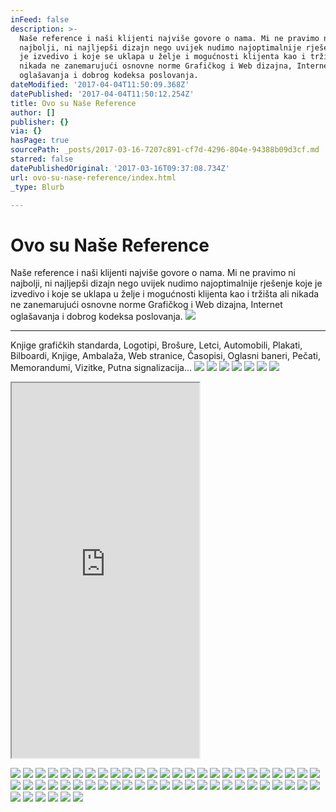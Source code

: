 ```yaml
---
inFeed: false
description: >-
  Naše reference i naši klijenti najviše govore o nama. Mi ne pravimo ni
  najbolji, ni najljepši dizajn nego uvijek nudimo najoptimalnije rješenje koje
  je izvedivo i koje se uklapa u želje i mogućnosti klijenta kao i tržišta ali
  nikada ne zanemarujući osnovne norme Grafičkog i Web dizajna, Internet
  oglašavanja i dobrog kodeksa poslovanja.
dateModified: '2017-04-04T11:50:09.368Z'
datePublished: '2017-04-04T11:50:12.254Z'
title: Ovo su Naše Reference
author: []
publisher: {}
via: {}
hasPage: true
sourcePath: _posts/2017-03-16-7207c891-cf7d-4296-804e-94388b09d3cf.md
starred: false
datePublishedOriginal: '2017-03-16T09:37:08.734Z'
url: ovo-su-nase-reference/index.html
_type: Blurb

---
```

# Ovo su Naše Reference

Naše reference i naši klijenti najviše govore o nama. Mi ne pravimo ni najbolji, ni najljepši dizajn nego uvijek nudimo najoptimalnije rješenje koje je izvedivo i koje se uklapa u želje i mogućnosti klijenta kao i tržišta ali nikada ne zanemarujući osnovne norme Grafičkog i Web dizajna, Internet oglašavanja i dobrog kodeksa poslovanja.
![](https://the-grid-user-content.s3-us-west-2.amazonaws.com/ed34ae8e-90b3-4a26-8ae6-57942e13f47f.jpg)

---

Knjige grafičkih standarda, Logotipi, Brošure, Letci, Automobili, Plakati, Bilboardi, Knjige, Ambalaža, Web stranice, Časopisi, Oglasni baneri, Pečati, Memorandumi, Vizitke, Putna signalizacija...
![](https://the-grid-user-content.s3-us-west-2.amazonaws.com/87cb2c78-3a8f-451d-936a-911bd7268c61.jpg)
![](https://the-grid-user-content.s3-us-west-2.amazonaws.com/ee9bab1a-8fd2-403a-8a73-3eaf9702da2c.jpg)
![](https://the-grid-user-content.s3-us-west-2.amazonaws.com/24603594-a58c-4562-8a7f-d4c69c376e95.jpg)
![](https://the-grid-user-content.s3-us-west-2.amazonaws.com/fcee6d18-d324-4900-b560-997dc052268f.jpg)
![](https://the-grid-user-content.s3-us-west-2.amazonaws.com/5ac575cd-b292-451c-8a11-b495fb957769.jpg)
![](https://the-grid-user-content.s3-us-west-2.amazonaws.com/05d7f2ae-04bd-4de0-968a-4d01179c5eb1.jpg)
![](https://the-grid-user-content.s3-us-west-2.amazonaws.com/262fa08b-75d9-482f-88f8-ab4b0039aba1.jpg)

<iframe src="https://the-grid.github.io/ed-userhtml/?g=eJwlzMsOgjAQheG9T9FM4lJKjcUKlHepbYUSbmEGhLe3wvac_F_pwsqcIXOz4_AJdXAahFJ3kT4Vf8iXElJmwJD2zmv4BkdNLtL0WrDGh7qhXGZy2gpgtjOIGgLisvj-7R1UJY94dSnRzmEiRvsUCfIb8das5lwjPVsNnPvkSBM79vzokxaBGdyHeNO8-L93NtUPb2A7jQ" height="600" style=""></iframe>

![](https://s3-us-west-2.amazonaws.com/the-grid-img/p/92f302b5a128e5b824ae45fbf233de9771fdb8e3.jpg)
![](https://the-grid-user-content.s3-us-west-2.amazonaws.com/ff2eefee-5801-4025-803c-35b8518a0167.jpg)
![](https://the-grid-user-content.s3-us-west-2.amazonaws.com/e48e3642-8d07-4134-875c-ec7645aa3ce6.jpg)
![](https://the-grid-user-content.s3-us-west-2.amazonaws.com/7cc2a30e-98a8-4667-9ecc-d63a895966ce.jpg)
![](https://s3-us-west-2.amazonaws.com/the-grid-img/p/2aa21242f1b00603fd2b2671ed3143dc73cee360.jpg)
![](https://s3-us-west-2.amazonaws.com/the-grid-img/p/d0364c73a099fb7b5c71bd8c29d1a697a28a7a08.jpg)
![](https://the-grid-user-content.s3-us-west-2.amazonaws.com/50254de4-1424-4947-96fb-9f5dd4093ca8.jpg)
![](https://the-grid-user-content.s3-us-west-2.amazonaws.com/6f52348e-5cc3-41dc-95b3-18b7a4f3f286.jpg)
![](https://the-grid-user-content.s3-us-west-2.amazonaws.com/0fbf8273-128a-4742-aa9e-d566b9b90f6c.jpg)
![](https://the-grid-user-content.s3-us-west-2.amazonaws.com/8bc5ca00-d8d1-4ecf-bc21-12a58dc5e38b.jpg)
![](https://the-grid-user-content.s3-us-west-2.amazonaws.com/5c0b3c79-3951-433f-a623-0ddd8b650b3f.jpg)
![](https://the-grid-user-content.s3-us-west-2.amazonaws.com/a122acdc-8d81-487c-8445-8b98e6c5ba8d.jpg)
![](https://s3-us-west-2.amazonaws.com/the-grid-img/p/de03c553f02484c6f36f3169eecdfde0fe38afa9.jpg)
![](https://the-grid-user-content.s3-us-west-2.amazonaws.com/bb713478-164c-4af8-97ba-2d387a1330b3.jpg)
![](https://the-grid-user-content.s3-us-west-2.amazonaws.com/249aba1c-b03e-4d6f-a092-981ecb2120f0.jpg)
![](https://the-grid-user-content.s3-us-west-2.amazonaws.com/f00eff1d-8062-492c-a47a-ace22fe0911b.jpg)
![](https://the-grid-user-content.s3-us-west-2.amazonaws.com/5104b471-a1bd-4226-b91f-6b1dbbbbf07d.jpg)
![](https://the-grid-user-content.s3-us-west-2.amazonaws.com/9a6bca7f-9b85-49f1-81f3-421ce3b86a6d.jpg)
![](https://the-grid-user-content.s3-us-west-2.amazonaws.com/684c0cf3-fbb7-408e-9717-7453c6a4995d.jpg)
![](https://the-grid-user-content.s3-us-west-2.amazonaws.com/3339d699-9a2a-4665-85f6-ae94a03b970c.jpg)
![](https://the-grid-user-content.s3-us-west-2.amazonaws.com/c37f6ca1-d73b-424a-a69f-0505931ef4cf.jpg)
![](https://the-grid-user-content.s3-us-west-2.amazonaws.com/e40fb5c2-a549-4114-9bd0-f48fdc289947.jpg)
![](https://the-grid-user-content.s3-us-west-2.amazonaws.com/aa3d456a-ae55-4a2b-a6b1-41d094a151ac.jpg)
![](https://the-grid-user-content.s3-us-west-2.amazonaws.com/da2bb2bc-8e28-4bef-914c-66fda3ce2057.jpg)
![](https://the-grid-user-content.s3-us-west-2.amazonaws.com/2994414a-7697-42b5-8d6e-85768e20993d.jpg)
![](https://the-grid-user-content.s3-us-west-2.amazonaws.com/6082b753-21d9-4c0c-b33e-71e3e2d33959.jpg)
![](https://the-grid-user-content.s3-us-west-2.amazonaws.com/0823f5cf-2e6d-4c2e-9806-7a59ec27c588.jpg)
![](https://the-grid-user-content.s3-us-west-2.amazonaws.com/cf0c68fc-8754-4764-b397-ab65bef633f3.jpg)
![](https://the-grid-user-content.s3-us-west-2.amazonaws.com/43366656-f44b-4156-8ebb-7afa9be2c567.jpg)
![](https://the-grid-user-content.s3-us-west-2.amazonaws.com/7bfb87af-2edf-480b-a862-cf0a9f38afff.jpg)
![](https://the-grid-user-content.s3-us-west-2.amazonaws.com/87bf2841-f523-4ff7-bbbe-31986f4fedb3.jpg)
![](https://s3-us-west-2.amazonaws.com/the-grid-img/p/4b27ed271d1ffbe59355d5922ec6d642d420c605.jpg)
![](https://s3-us-west-2.amazonaws.com/the-grid-img/p/5feb267ff2a7d368680c14b6fdb03adfc3c75af6.jpg)
![](https://the-grid-user-content.s3-us-west-2.amazonaws.com/dd243285-322c-435d-afe6-63cbfa02216a.jpg)
![](https://s3-us-west-2.amazonaws.com/the-grid-img/p/1aae557ab35274e6b66894206da9b7272636935d.jpg)
![](https://the-grid-user-content.s3-us-west-2.amazonaws.com/79876997-3912-442a-acd5-26f5f97a5705.jpg)
![](https://the-grid-user-content.s3-us-west-2.amazonaws.com/cba0de10-9546-4b1b-b3c3-0279c1048afc.jpg)
![](https://the-grid-user-content.s3-us-west-2.amazonaws.com/01049dd0-8e48-460b-9735-67b1917309c0.jpg)
![](https://the-grid-user-content.s3-us-west-2.amazonaws.com/2fa088b0-cf8e-460c-a9e3-fcaf15259b00.jpg)
![](https://the-grid-user-content.s3-us-west-2.amazonaws.com/3ada7cf6-39b9-4932-99b4-6a7336b2ba95.jpg)
![](https://the-grid-user-content.s3-us-west-2.amazonaws.com/ceed1e65-11e8-47a4-a8ad-adb7105b4721.jpg)
![](https://the-grid-user-content.s3-us-west-2.amazonaws.com/70dca585-4b54-4ed4-9837-6080c008019e.jpg)
![](https://s3-us-west-2.amazonaws.com/the-grid-img/p/fbde1600297a0a85cd92cee14531679a9a840095.jpg)
![](https://the-grid-user-content.s3-us-west-2.amazonaws.com/591c08b5-d2a6-48e5-ac78-855473e91430.jpg)
![](https://the-grid-user-content.s3-us-west-2.amazonaws.com/21167187-0988-4ee0-981d-022b2bc44fd9.jpg)
![](https://the-grid-user-content.s3-us-west-2.amazonaws.com/32bbdad5-3f5c-4c67-971c-a611dba1f247.jpg)
![](https://the-grid-user-content.s3-us-west-2.amazonaws.com/52875538-5789-42d9-86c0-4a40bda8db8c.jpg)
![](https://the-grid-user-content.s3-us-west-2.amazonaws.com/94b5b3da-26b6-45db-8be1-967163179299.jpg)
![](https://the-grid-user-content.s3-us-west-2.amazonaws.com/07ee995c-2f8b-4cce-b821-06e63a9e2dde.jpg)
![](https://the-grid-user-content.s3-us-west-2.amazonaws.com/9025e80b-a826-4310-9d9f-b0367b5bad08.jpg)
![](https://the-grid-user-content.s3-us-west-2.amazonaws.com/c7f259e5-4221-47a5-97c9-b86cd69c0a7f.jpg)
![](https://the-grid-user-content.s3-us-west-2.amazonaws.com/a7aa2127-d716-482d-8ae8-02ce6fab0474.jpg)
![](https://the-grid-user-content.s3-us-west-2.amazonaws.com/84e8eed8-47de-4e1b-9dec-4dfb090b8215.jpg)
![](https://the-grid-user-content.s3-us-west-2.amazonaws.com/091cffca-ba50-42c3-829d-e9cf2bd591c2.jpg)
![](https://imgflo.herokuapp.com/graph/2b2431f8e7ba7b0/df227e1c2b773e81d2011eae4cfab3b5/croprotate.jpg?cropheight=378&cropwidth=600&degrees=0&input=https%3A%2F%2Fthe-grid-user-content.s3-us-west-2.amazonaws.com%2F3672a3c0-cead-400f-98a3-0978726387d1.jpg&x=0&y=63)
![](https://the-grid-user-content.s3-us-west-2.amazonaws.com/594c49a8-327c-4e7a-b85e-80250c493fef.jpg)